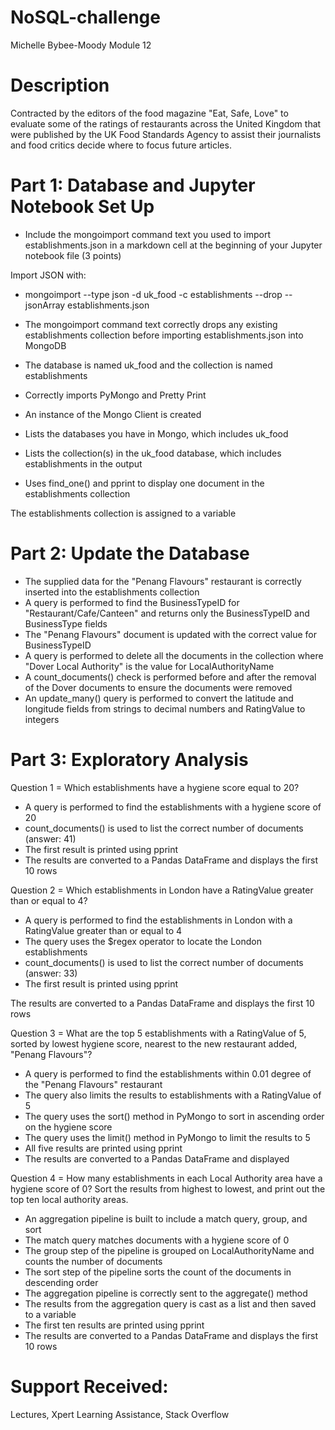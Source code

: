 # NoSQL-challenge
Michelle Bybee-Moody
Module 12

# Description
Contracted by the editors of the food magazine "Eat, Safe, Love" to evaluate some of the ratings of restaurants across the United Kingdom that were published by the UK Food Standards Agency to assist their journalists and food critics decide where to focus future articles.

# Part 1: Database and Jupyter Notebook Set Up
- Include the mongoimport command text you used to import establishments.json in a markdown cell at the beginning of your Jupyter notebook file (3 points)

Import JSON with: 
- mongoimport --type json -d uk_food -c establishments --drop --jsonArray establishments.json

- The mongoimport command text correctly drops any existing establishments collection before importing establishments.json into MongoDB 
- The database is named uk_food and the collection is named establishments 
- Correctly imports PyMongo and Pretty Print 
- An instance of the Mongo Client is created 
- Lists the databases you have in Mongo, which includes uk_food 
- Lists the collection(s) in the uk_food database, which includes establishments in the output 
- Uses find_one() and pprint to display one document in the establishments collection 

The establishments collection is assigned to a variable
# Part 2: Update the Database
- The supplied data for the "Penang Flavours" restaurant is correctly inserted into the establishments collection 
- A query is performed to find the BusinessTypeID for "Restaurant/Cafe/Canteen" and returns only the BusinessTypeID and BusinessType fields 
- The "Penang Flavours" document is updated with the correct value for BusinessTypeID 
- A query is performed to delete all the documents in the collection where "Dover Local Authority" is the value for LocalAuthorityName 
- A count_documents() check is performed before and after the removal of the Dover documents to ensure the documents were removed 
- An update_many() query is performed to convert the latitude and longitude fields from strings to decimal numbers and RatingValue to integers

# Part 3: Exploratory Analysis

Question 1 = Which establishments have a hygiene score equal to 20?
- A query is performed to find the establishments with a hygiene score of 20 
- count_documents() is used to list the correct number of documents (answer: 41) 
- The first result is printed using pprint 
- The results are converted to a Pandas DataFrame and displays the first 10 rows

Question 2 = Which establishments in London have a RatingValue greater than or equal to 4?
- A query is performed to find the establishments in London with a RatingValue greater than or equal to 4 
- The query uses the $regex operator to locate the London establishments 
- count_documents() is used to list the correct number of documents (answer: 33) 
- The first result is printed using pprint 

The results are converted to a Pandas DataFrame and displays the first 10 rows

Question 3 = What are the top 5 establishments with a RatingValue of 5, sorted by lowest hygiene score, nearest to the new restaurant added, "Penang Flavours"? 
- A query is performed to find the establishments within 0.01 degree of the "Penang Flavours" restaurant 
- The query also limits the results to establishments with a RatingValue of 5 
- The query uses the sort() method in PyMongo to sort in ascending order on the hygiene score 
- The query uses the limit() method in PyMongo to limit the results to 5 
- All five results are printed using pprint 
- The results are converted to a Pandas DataFrame and displayed 

Question 4 = How many establishments in each Local Authority area have a hygiene score of 0? Sort the results from highest to lowest, and print out the top ten local authority areas.
- An aggregation pipeline is built to include a match query, group, and sort 
- The match query matches documents with a hygiene score of 0 
- The group step of the pipeline is grouped on LocalAuthorityName and counts the number of documents 
- The sort step of the pipeline sorts the count of the documents in descending order 
- The aggregation pipeline is correctly sent to the aggregate() method 
- The results from the aggregation query is cast as a list and then saved to a variable 
- The first ten results are printed using pprint 
- The results are converted to a Pandas DataFrame and displays the first 10 rows

# Support Received:
Lectures, Xpert Learning Assistance, Stack Overflow

